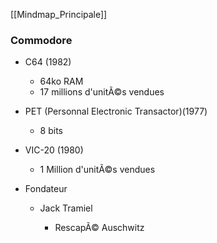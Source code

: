 [[Mindmap_Principale]]

### Commodore

- C64 (1982)

	- 64ko RAM
	- 17 millions d'unitÃ©s vendues

- PET (Personnal Electronic Transactor)(1977)

	- 8 bits

- VIC-20 (1980)

	- 1 Million d'unitÃ©s vendues

- Fondateur

	- Jack Tramiel

		- RescapÃ© Auschwitz



